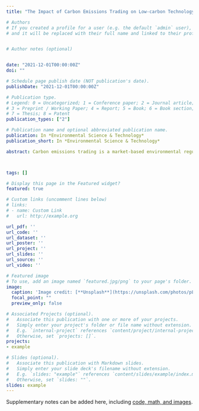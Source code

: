 ```yaml
---
title: "The Impact of Carbon Emissions Trading on Low-carbon Technology Innovation in China：a Quasi-natural Experiment Based on the Carbon Emissions Trading Pilot"

# Authors
# If you created a profile for a user (e.g. the default `admin` user), write the username (folder name) here 
# and it will be replaced with their full name and linked to their profile.


# Author notes (optional)


date: "2021-12-01T00:00:00Z"
doi: ""

# Schedule page publish date (NOT publication's date).
publishDate: "2021-12-01T00:00:00Z"

# Publication type.
# Legend: 0 = Uncategorized; 1 = Conference paper; 2 = Journal article;
# 3 = Preprint / Working Paper; 4 = Report; 5 = Book; 6 = Book section;
# 7 = Thesis; 8 = Patent
publication_types: ["2"]

# Publication name and optional abbreviated publication name.
publication: In *Environmental Science & Technology*
publication_short: In *Environmental Science & Technology*

abstract: Carbon emissions trading is a market-based environmental regulation tool to promote low-carbon technology innovation and reduce the cost of carbon emissions. This research selects the low-carbon patent quantity indicators of 30 provinces from 2010-2017 to analyze the spatial clustering of low-carbon technology innovation in China by using spatial correlation coefficients and natural break-point method. In order to test the impact of China’s carbon emission trading policy on low-carbon technology innovation, this research uses pilots in seven regions as a quasi-natural experiment of carbon emission trading through DID model. The results show that there has been a significant spatial agglomeration effect in the east-central region, and the establishment of carbon emission trading pilots significantly promotes the regional level of low-carbon technology innovation. Based on the findings, this paper suggests that China should continue to improve the national carbon market, expand the industry coverage of the pilot carbon market, give full play to the role of the carbon emissions trading market in promoting low-carbon technology innovation, and strengthen regional synergistic development to enhance the spatial spillover effect of low-carbon innovation technologies and help achieve the goal of carbon peaking and carbon neutrality.



tags: []

# Display this page in the Featured widget?
featured: true

# Custom links (uncomment lines below)
# links:
# - name: Custom Link
#   url: http://example.org

url_pdf: ''
url_code: ''
url_dataset: ''
url_poster: ''
url_project: ''
url_slides: ''
url_source: ''
url_video: ''

# Featured image
# To use, add an image named `featured.jpg/png` to your page's folder. 
image:
  caption: 'Image credit: [**Unsplash**](https://unsplash.com/photos/pLCdAaMFLTE)'
  focal_point: ""
  preview_only: false

# Associated Projects (optional).
#   Associate this publication with one or more of your projects.
#   Simply enter your project's folder or file name without extension.
#   E.g. `internal-project` references `content/project/internal-project/index.md`.
#   Otherwise, set `projects: []`.
projects:
- example

# Slides (optional).
#   Associate this publication with Markdown slides.
#   Simply enter your slide deck's filename without extension.
#   E.g. `slides: "example"` references `content/slides/example/index.md`.
#   Otherwise, set `slides: ""`.
slides: example
---
```




Supplementary notes can be added here, including [code, math, and images](https://wowchemy.com/docs/writing-markdown-latex/).
